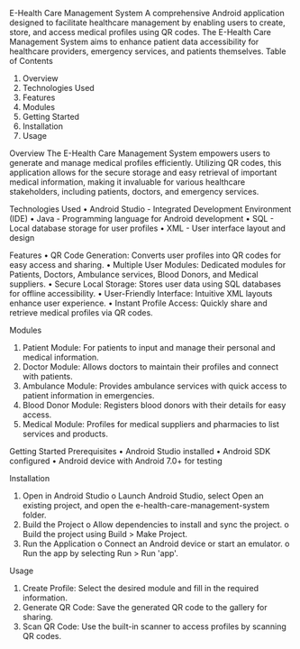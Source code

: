 E-Health Care Management System
A comprehensive Android application designed to facilitate healthcare management by enabling users to create, store, and access medical profiles using QR codes. The E-Health Care Management System aims to enhance patient data accessibility for healthcare providers, emergency services, and patients themselves.
Table of Contents
1.	Overview
2.	Technologies Used
3.	Features
4.	Modules
5.	Getting Started
6.	Installation
7.	Usage
   
Overview
The E-Health Care Management System empowers users to generate and manage medical profiles efficiently. Utilizing QR codes, this application allows for the secure storage and easy retrieval of important medical information, making it invaluable for various healthcare stakeholders, including patients, doctors, and emergency services.

Technologies Used
•	Android Studio - Integrated Development Environment (IDE)
•	Java - Programming language for Android development
•	SQL - Local database storage for user profiles
•	XML - User interface layout and design

Features
•	QR Code Generation: Converts user profiles into QR codes for easy access and sharing.
•	Multiple User Modules: Dedicated modules for Patients, Doctors, Ambulance services, Blood Donors, and Medical suppliers.
•	Secure Local Storage: Stores user data using SQL databases for offline accessibility.
•	User-Friendly Interface: Intuitive XML layouts enhance user experience.
•	Instant Profile Access: Quickly share and retrieve medical profiles via QR codes.

Modules
1.	Patient Module: For patients to input and manage their personal and medical information.
2.	Doctor Module: Allows doctors to maintain their profiles and connect with patients.
3.	Ambulance Module: Provides ambulance services with quick access to patient information in emergencies.
4.	Blood Donor Module: Registers blood donors with their details for easy access.
5.	Medical Module: Profiles for medical suppliers and pharmacies to list services and products.

Getting Started
Prerequisites
•	Android Studio installed
•	Android SDK configured
•	Android device with Android 7.0+ for testing

Installation
1.	Open in Android Studio
o	Launch Android Studio, select Open an existing project, and open the e-health-care-management-system folder.
2.	Build the Project
o	Allow dependencies to install and sync the project.
o	Build the project using Build > Make Project.
3.	Run the Application
o	Connect an Android device or start an emulator.
o	Run the app by selecting Run > Run 'app'.

Usage
1.	Create Profile: Select the desired module and fill in the required information.
2.	Generate QR Code: Save the generated QR code to the gallery for sharing.
3.	Scan QR Code: Use the built-in scanner to access profiles by scanning QR codes.

